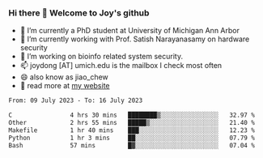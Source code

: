 ### Hi there 👋 Welcome to Joy's github

- 🔭 I’m currently a PhD student at University of Michigan Ann Arbor
- 🌱 I’m currently working with Prof. Satish Narayanasamy on hardware security
- 👯 I’m working on bioinfo related system security. 
- 📫 joydong [AT] umich.edu is the mailbox I check most often
- 😄 also know as jiao_chew
- 💬 read more at [my website](https://joydddd.github.io/)
<!--START_SECTION:waka-->

```txt
From: 09 July 2023 - To: 16 July 2023

C                4 hrs 30 mins   ████████▒░░░░░░░░░░░░░░░░   32.97 %
Other            2 hrs 55 mins   █████▒░░░░░░░░░░░░░░░░░░░   21.40 %
Makefile         1 hr 40 mins    ███░░░░░░░░░░░░░░░░░░░░░░   12.23 %
Python           1 hr 3 mins     ██░░░░░░░░░░░░░░░░░░░░░░░   07.79 %
Bash             57 mins         █▓░░░░░░░░░░░░░░░░░░░░░░░   07.04 %
```

<!--END_SECTION:waka-->
